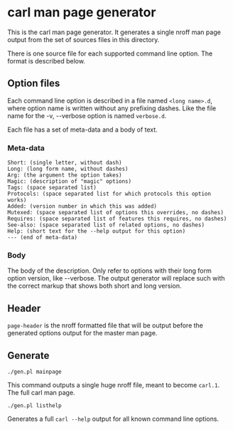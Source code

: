 # carl man page generator

This is the carl man page generator. It generates a single nroff man page
output from the set of sources files in this directory.

There is one source file for each supported command line option. The format is
described below.

## Option files

Each command line option is described in a file named `<long name>.d`, where
option name is written without any prefixing dashes. Like the file name for
the -v, --verbose option is named `verbose.d`.

Each file has a set of meta-data and a body of text.

### Meta-data

    Short: (single letter, without dash)
    Long: (long form name, without dashes)
    Arg: (the argument the option takes)
    Magic: (description of "magic" options)
    Tags: (space separated list)
    Protocols: (space separated list for which protocols this option works)
    Added: (version number in which this was added)
    Mutexed: (space separated list of options this overrides, no dashes)
    Requires: (space separated list of features this requires, no dashes)
    See-also: (space separated list of related options, no dashes)
    Help: (short text for the --help output for this option)
    --- (end of meta-data)

### Body

The body of the description. Only refer to options with their long form option
version, like --verbose. The output generator will replace such with the
correct markup that shows both short and long version.

## Header

`page-header` is the nroff formatted file that will be output before the
generated options output for the master man page.

## Generate

`./gen.pl mainpage`

This command outputs a single huge nroff file, meant to become `carl.1`. The
full carl man page.

`./gen.pl listhelp`

Generates a full `carl --help` output for all known command line options.
